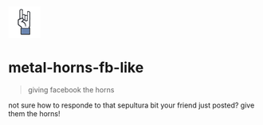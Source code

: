 ![the horns!][1]


metal-horns-fb-like
===================

> giving facebook the horns

not sure how to responde to that sepultura bit your friend just posted? give them the horns!




[1]: export/metal-horns-fb-like-64x64.png
